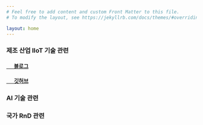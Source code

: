 ```yaml
---
# Feel free to add content and custom Front Matter to this file.
# To modify the layout, see https://jekyllrb.com/docs/themes/#overriding-theme-defaults

layout: home
---
```

<h3>제조 산업 IIoT 기술 관련</h3>
<h4><a href = "https://blog.naver.com/dataignitelab" target="_sub">&nbsp; &nbsp; &nbsp; 블로그</a></h4>
<h4><a href = "https://github.com/dataignitelab/WhaleShark_IIoT" target="_sub">&nbsp; &nbsp; &nbsp; 깃허브</a></h4>
<h3>AI 기술 관련</h3>
<h3>국가 RnD 관련</h3>
